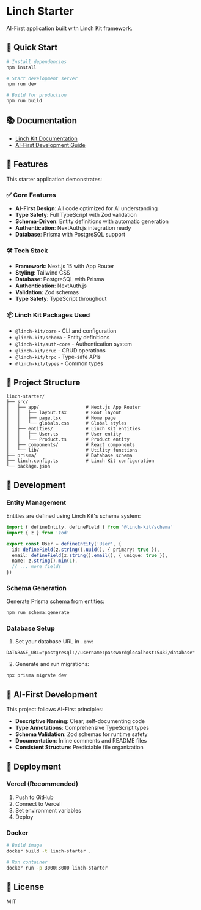 # Linch Starter

AI-First application built with Linch Kit framework.

## 🚀 Quick Start

```bash
# Install dependencies
npm install

# Start development server
npm run dev

# Build for production
npm run build
```

## 📚 Documentation

- [Linch Kit Documentation](https://github.com/laofahai/linch-kit)
- [AI-First Development Guide](https://github.com/laofahai/linch-kit/blob/main/docs/ai-first.md)

## 🧩 Features

This starter application demonstrates:

### ✅ Core Features
- **AI-First Design**: All code optimized for AI understanding
- **Type Safety**: Full TypeScript with Zod validation
- **Schema-Driven**: Entity definitions with automatic generation
- **Authentication**: NextAuth.js integration ready
- **Database**: Prisma with PostgreSQL support

### 🛠️ Tech Stack
- **Framework**: Next.js 15 with App Router
- **Styling**: Tailwind CSS
- **Database**: PostgreSQL with Prisma
- **Authentication**: NextAuth.js
- **Validation**: Zod schemas
- **Type Safety**: TypeScript throughout

### 📦 Linch Kit Packages Used
- `@linch-kit/core` - CLI and configuration
- `@linch-kit/schema` - Entity definitions
- `@linch-kit/auth-core` - Authentication system
- `@linch-kit/crud` - CRUD operations
- `@linch-kit/trpc` - Type-safe APIs
- `@linch-kit/types` - Common types

## 📁 Project Structure

```
linch-starter/
├── src/
│   ├── app/                 # Next.js App Router
│   │   ├── layout.tsx       # Root layout
│   │   ├── page.tsx         # Home page
│   │   └── globals.css      # Global styles
│   ├── entities/            # Linch Kit entities
│   │   ├── User.ts          # User entity
│   │   └── Product.ts       # Product entity
│   ├── components/          # React components
│   └── lib/                 # Utility functions
├── prisma/                  # Database schema
├── linch.config.ts          # Linch Kit configuration
└── package.json
```

## 🔧 Development

### Entity Management

Entities are defined using Linch Kit's schema system:

```typescript
import { defineEntity, defineField } from '@linch-kit/schema'
import { z } from 'zod'

export const User = defineEntity('User', {
  id: defineField(z.string().uuid(), { primary: true }),
  email: defineField(z.string().email(), { unique: true }),
  name: z.string().min(1),
  // ... more fields
})
```

### Schema Generation

Generate Prisma schema from entities:

```bash
npm run schema:generate
```

### Database Setup

1. Set your database URL in `.env`:
```env
DATABASE_URL="postgresql://username:password@localhost:5432/database"
```

2. Generate and run migrations:
```bash
npx prisma migrate dev
```

## 🎯 AI-First Development

This project follows AI-First principles:

- **Descriptive Naming**: Clear, self-documenting code
- **Type Annotations**: Comprehensive TypeScript types
- **Schema Validation**: Zod schemas for runtime safety
- **Documentation**: Inline comments and README files
- **Consistent Structure**: Predictable file organization

## 🚀 Deployment

### Vercel (Recommended)

1. Push to GitHub
2. Connect to Vercel
3. Set environment variables
4. Deploy

### Docker

```bash
# Build image
docker build -t linch-starter .

# Run container
docker run -p 3000:3000 linch-starter
```

## 📄 License

MIT
